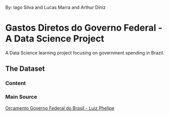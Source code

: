 By: Iago Silva and Lucas Marra and Arthur Diniz

# Gastos Diretos do Governo Federal - A Data Science Project

A Data Science learning project focusing on government spending in Brazil.

## The Dataset

### Content

### Main Source

[Orçamento Governo Federal do Brasil - Luiz Phelipe](https://www.kaggle.com/jameslko/gun-violence-data)
